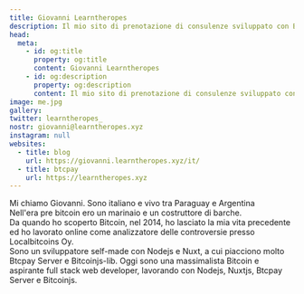 ```yaml
---
title: Giovanni Learntheropes
description: Il mio sito di prenotazione di consulenze sviluppato con Btcpay e Nuxt
head:
  meta:
    - id: og:title
      property: og:title
      content: Giovanni Learntheropes
    - id: og:description
      property: og:description
      content: Il mio sito di prenotazione di consulenze sviluppato con Btcpay e Nuxt
image: me.jpg
gallery:
twitter: learntheropes_
nostr: giovanni@learntheropes.xyz
instagram: null
websites:
  - title: blog
    url: https://giovanni.learntheropes.xyz/it/
  - title: btcpay
    url: https://learntheropes.xyz
---
```

Mi chiamo Giovanni. Sono italiano e vivo tra Paraguay e Argentina  
Nell'era pre bitcoin ero un marinaio e un costruttore di barche.  
Da quando ho scoperto Bitcoin, nel 2014, ho lasciato la mia vita precedente ed ho lavorato online come analizzatore delle controversie presso Localbitcoins Oy.  
Sono un sviluppatore self-made con Nodejs e Nuxt, a cui piacciono molto Btcpay Server e Bitcoinjs-lib.
Oggi sono una massimalista Bitcoin e aspirante full stack web developer, lavorando con Nodejs, Nuxtjs, Btcpay Server e Bitcoinjs.  
